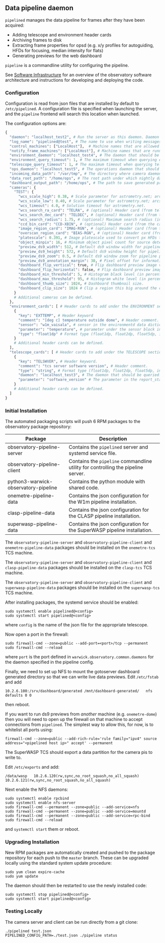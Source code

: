 ## Data pipeline daemon

`pipelined` manages the data pipeline for frames after they have been acquired:

* Adding telescope and environment header cards
* Archiving frames to disk
* Extracting frame properties for opsd (e.g. x/y profiles for autoguiding, HFDs for focusing, median intensity for flats)
* Generating previews for the web dashboard

`pipeline` is a commandline utility for configuring the pipeline.

See [Software Infrastructure](https://github.com/warwick-one-metre/docs/wiki/Software-Infrastructure) for an overview of the observatory software architecture and instructions for developing and deploying the code.

### Configuration

Configuration is read from json files that are installed by default to `/etc/pipelined`.
A configuration file is specified when launching the server, and the `pipeline` frontend will search this location when launched.

The configuration options are:
```python
{
  "daemon": "localhost_test2", # Run the server as this daemon. Daemon types are registered in `warwick.observatory.common.daemons`.
  "log_name": "pipelined@test", # The name to use when writing messages to the observatory log.
  "control_machines": ["LocalHost"],  # Machine names that are allowed to control (rather than just query) state. Machine names are registered in `warwick.observatory.common.IP`.
  "notify_frame_machines": ["LocalHost"], # Machine names that are running camera daemons that should be processed by this server.
  "environment_daemon": "localhost_test4", # The daemon that should be queried to fetch environment data. See environmentd project.
  "environment_query_timeout": 1, # The maximum timeout when querying environment data. Frame headers will be marked as not available if this expires.
  "telescope_query_timeout": 1, # The maximum timeout when querying telescope data. Frame headers will be marked as not available if this expires.
  "ops_daemon": "localhost_test5", # The operations daemon that should be notified when a frame is processed. See opsd project.
  "incoming_data_path": "/var/tmp", # The directory where camera daemons save frames before calling notify_frame.
  "data_root_path": "/home/ops", # The root path under which nightly data directories are created.
  "dashboard_output_path": "/home/ops", # The path to save generated preview data to display on the dashboard (usually an nfs mount).
  "cameras": {
    "TEST": {
      "wcs_scale_high": 0.38, # Scale parameter for astrometry.net; arcsec per px.
      "wcs_scale_low": 0.40, # Scale parameter for astrometry.net; arcsec per px.
      "wcs_timeout": 4.0, # Solution timeout for astrometry.net.
      "wcs_search_ra_card": "TELRA", # (optional) Header card (from telescope_cards below) with the estimated telescope RA.
      "wcs_search_dec_card": "TELDEC", # (optional) Header card (from telescope_cards below) with the estimated telescope Dec.
      "wcs_search_radius": 1.75, # (optional) Maximum search radius (in degrees) around the search ra/dec.
      "ccd_bin_card": "CCD-XBIN", # (optional) Header card (from the camera daemon) to multiply with platescale.
      "image_region_card": "IMAG-RGN", # (optional) Header card (from the camera daemon) to crop frame before source detection or intensity statistics.
      "overscan_region_card": "BIAS-RGN", # (optional) Header card (from the camera daemon) to measure overscan bias level to subtract from intensity statistics.
      "platescale": 0.391, # Image platescale used to convert px HFDs to arcsec.
      "object_minpix": 16, # Minimum object pixel count for source detection.
      "preview_ds9_width": 512, # Default ds9 window width for pipeline preview windows.
      "preview_ds9_height": 572, # Default ds9 window height for pipeline preview windows.
      "preview_ds9_zoom": 0.5, # Default ds9 window zoom for pipeline preview windows.
      "preview_ds9_annotation_margin": 30, # Pixel offset for information annotations above/below the ds9 preview.
      "dashboard_flip_vertical": true, # Flip dashboard preview image vertically.
      "dashboard_flip_horizontal": false, # Flip dashboard preview image horizontally.
      "dashboard_min_threshold": 5, # Histogram black level (in percent) for dashboard previews.
      "dashboard_max_threshold": 95, # Histogram white level (in percent) for dashboard previews.
      "dashboard_thumb_size": 1024, # Dashboard thumbnail size.
      "dashboard_clip_size": 1024 # Clip a region this big around the center of the image for the dashboard zoom preview.
    }
    # Additional cameras can be defined.
  },
  "environment_cards": [ # Header cards to add under the ENVIRONMENT section.
    {
      "key": "EXTTEMP", # Header keyword
      "comment": "[deg c] temperature outside dome", # Header comment.
      "sensor": "w1m_vaisala", # sensor in the environmentd data dictionary.
      "parameter": "temperature", # parameter under the sensor block in the environmentd data dictionary.
      "type": "float1dp" # Format type (float1dp, float2dp, float5dp, int, string, bool).
    }
    # Additional header cards can be defined.
  ],
  "telescope_cards": [ # Header cards to add under the TELESCOPE section.
    {
      "key": "TELSWVER", # Header keyword.
      "comment": "tcs server software version", # Header comment.
      "type": "string", # Format type (float1dp, float2dp, float5dp, int, string, bool).
      "daemon": "localhost_test3", # The daemon that should be queried. It must define a report_status method.
      "parameter": "software_version" # The parameter in the report_status data.
    }
    # Additional header cards can be defined.
  ]
}
```


### Initial Installation


The automated packaging scripts will push 6 RPM packages to the observatory package repository:

| Package           | Description |
| ----------------- | ------ |
| observatory-pipeline-server | Contains the `pipelined` server and systemd service file. |
| observatory-pipeline-client | Contains the `pipeline` commandline utility for controlling the pipeline server. |
| python3-warwick-observatory-pipeline | Contains the python module with shared code. |
| onemetre-pipeline-data | Contains the json configuration for the W1m pipeline installation. |
| clasp-pipeline-data | Contains the json configuration for the CLASP pipeline installation. |
| superwasp-pipeline-data | Contains the json configuration for the SuperWASP pipeline installation. |

The `observatory-pipeline-server` and `observatory-pipeline-client` and `onemetre-pipeline-data` packages should be installed on the `onemetre-tcs` TCS machine.

The `observatory-pipeline-server` and `observatory-pipeline-client` and `clasp-pipeline-data` packages should be installed on the `clasp-tcs` TCS machine.

The `observatory-pipeline-server` and `observatory-pipeline-client` and `superwasp-pipeline-data` packages should be installed on the `superwasp-tcs` TCS machine.

After installing packages, the systemd service should be enabled:

```
sudo systemctl enable pipelined@<config>
sudo systemctl start pipelined@<config>
```

where `config` is the name of the json file for the appropriate telescope.

Now open a port in the firewall:
```
sudo firewall-cmd --zone=public --add-port=<port>/tcp --permanent
sudo firewall-cmd --reload
```
where `port` is the port defined in `warwick.observatory.common.daemons` for the daemon specified in the pipeline config.

Finally, we need to set up NFS to mount the gotoserver dashboard generated directory so that we can write live data previews.
Edit `/etc/fstab` and add
```
10.2.6.100:/srv/dashboard/generated /mnt/dashboard-generated/   nfs defaults 0 0
```
then reboot.

If you want to run ds9 previews from *another* machine (e.g. `onemetre-dome`) then you will need to open up the firewall on that machine to accept connections from `pipelined`.  The simplest way to allow this, for now, is to whitelist all ports using:
```
firewall-cmd --zone=public --add-rich-rule='rule family="ipv4" source address="<pipelined host ip>" accept' --permanent
```

The SuperWASP TCS should export a data partition for the camera pis to write to.

Edit `/etc/exports` and add:

```
/data/wasp   10.2.6.120(rw,sync,no_root_squash,no_all_squash) 10.2.6.121(rw,sync,no_root_squash,no_all_squash)
```

Next enable the NFS daemons:
```
sudo systemctl enable rpcbind
sudo systemctl enable nfs-server
sudo firewall-cmd --permanent --zone=public --add-service=nfs
sudo firewall-cmd --permanent --zone=public --add-service=mountd
sudo firewall-cmd --permanent --zone=public --add-service=rpc-bind
sudo firewall-cmd --reload
```

and `systemctl start` them or reboot.

### Upgrading Installation

New RPM packages are automatically created and pushed to the package repository for each push to the `master` branch.
These can be upgraded locally using the standard system update procedure:
```
sudo yum clean expire-cache
sudo yum update
```

The daemon should then be restarted to use the newly installed code:
```
sudo systemctl stop pipelined@<config>
sudo systemctl start pipelined@<config>
```

### Testing Locally

The camera server and client can be run directly from a git clone:
```
./pipelined test.json
PIPELINED_CONFIG_PATH=./test.json ./pipeline status
```
